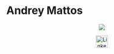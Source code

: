 <p align="center">
  <h1> Andrey Mattos </h1>
</p>

<p align="center">
    <img src="https://readme-typing-svg.demolab.com/?lines=Full-stack developer;7%2B%20years%20of%20coding%20experience;Always%20learning%20new%20things&font=Fira%20Code&center=true&width=440&height=45&color=f75c7e&vCenter=true&pause=1000&size=22" />
</p>

<!-- Social icons section -->
<p align="center">
  <a href="https://www.linkedin.com/in/andreysmattos/"><img width="32px" alt="LinkedIn" title="LinkedIn" src="https://i.imgur.com/yRpa1dQ.png"/></a>
</p>